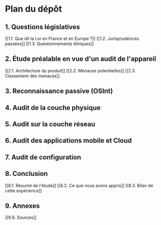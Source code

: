 
# Plan du dépôt

## 1. Questions législatives
[[1.1. Que dit la Loi en France et en Europe ?]]
[[1.2. Jurisprudences passées]]
[[1.3. Questionnements éthiques]]

## 2. Étude préalable en vue d'un audit de l'appareil
[[2.1. Architecture du produit]]
[[2.2. Menaces potentielles]]
[[2.3. Classement des menaces]]

## 3. Reconnaissance passive (OSInt)

## 4. Audit de la couche physique

## 5. Audit sur la couche réseau

## 6. Audit des applications mobile et Cloud

## 7. Audit de configuration

## 8. Conclusion
[[8.1. Résumé de l'étude]]
[[8.2. Ce que nous avons appris]]
[[8.3. Bilan de cette expérience]]

## 9. Annexes
[[9.9. Sources]]